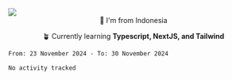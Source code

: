 
<img align = "center" src="https://readme-typing-svg.herokuapp.com?font=Fira+Code&size=25&pause=1000&color=00F713&center=true&vCenter=true&random=false&width=850&height=70&lines=Hi+There+%F0%9F%91%8B%2C+Im+Julian+Caesar;"/>
<br>

<div align = "center">
  📌 I'm from Indonesia
  
  🪴 Currently learning **Typescript, NextJS, and Tailwind**
</div>

<!--START_SECTION:waka-->

```txt
From: 23 November 2024 - To: 30 November 2024

No activity tracked
```

<!--END_SECTION:waka-->
